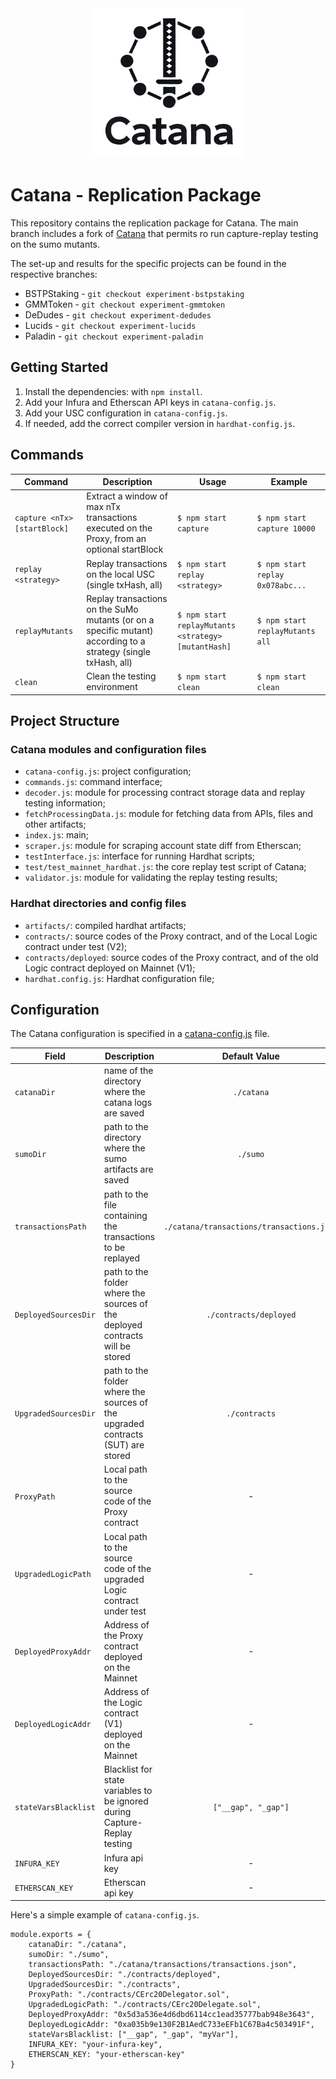 <div align="center">
  <img src="resources/logo.png" width="250" />
</div>

# Catana - Replication Package
This repository contains the replication package for Catana. The main branch includes a fork of [Catana](https://github.com/MorenaBarboni/Catana_ReplicationPackage) that permits ro run capture-replay testing on the sumo mutants.

The set-up and results for the specific projects can be found in the respective branches:
* BSTPStaking - ```git checkout experiment-bstpstaking```
* GMMToken - ```git checkout experiment-gmmtoken```
* DeDudes - ```git checkout experiment-dedudes```
* Lucids - ```git checkout experiment-lucids```
* Paladin - ```git checkout experiment-paladin```

## Getting Started
1. Install the dependencies: with ```npm install```.
2. Add your Infura and Etherscan API keys in ```catana-config.js```.
3. Add your USC configuration in ```catana-config.js```.
4. If needed, add the correct compiler version in ```hardhat-config.js```.

## Commands

| Command       | Description                        | Usage                    | Example                             |
|---------------|------------------------------------|--------------------------|-------------------------------------|
|`capture <nTx> [startBlock]`    | Extract a window of max nTx transactions executed on the Proxy, from an optional startBlock | `$ npm start capture` | `$ npm start capture 10000` |
| `replay <strategy>`    | Replay transactions on the local USC (single txHash, all) | `$ npm start replay <strategy>` | `$ npm start replay 0x078abc...` |
| `replayMutants`    | Replay transactions on the SuMo mutants (or on a specific mutant) according to a strategy (single txHash, all)| `$ npm start replayMutants  <strategy> [mutantHash]` | `$ npm start replayMutants all` |
| `clean`    | Clean the testing environment | `$ npm start clean` | `$ npm start clean` |

## Project Structure

### Catana modules and configuration files
* ```catana-config.js```: project configuration; 
* ```commands.js```: command interface;  
* ```decoder.js```: module for processing contract storage data and replay testing information;  
* ```fetchProcessingData.js```: module for fetching data from APIs, files and other artifacts;  
* ```index.js```: main; 
* ```scraper.js```: module for scraping account state diff from Etherscan; 
* ```testInterface.js```: interface for running Hardhat scripts;  
* ```test/test_mainnet_hardhat.js```: the core replay test script of Catana;
* ```validator.js```: module for validating the replay testing results;


### Hardhat directories and config files
* ```artifacts/```: compiled hardhat artifacts;
* ```contracts/```: source codes of the Proxy contract, and of the Local Logic contract under test (V2);
* ```contracts/deployed```: source codes of the Proxy contract, and of the old Logic contract deployed on Mainnet (V1);
* ```hardhat.config.js```: Hardhat configuration file; 

## Configuration

The Catana configuration is specified in a [catana-config.js](https://github.com/MorenaBarboni/Catana/blob/main/src/catana-config.js) file.

| Field | Description | Default Value |
| ------ | ------ |  :----: |
| ```catanaDir```| name of the directory where the catana logs are saved | ```./catana``` |
| ```sumoDir```| path to the directory where the sumo artifacts are saved | ```./sumo``` |
| ```transactionsPath```| path to the file containing the transactions to be replayed | ```./catana/transactions/transactions.json``` |
| ```DeployedSourcesDir```| path to the folder where the sources of the deployed contracts will be stored | ```./contracts/deployed``` |
| ```UpgradedSourcesDir```| path to the folder where the sources of the upgraded contracts (SUT) are stored | ```./contracts``` |
| ```ProxyPath```| Local path to the source code of the Proxy contract | - |
 | ```UpgradedLogicPath```| Local path to the source code of the upgraded Logic contract under test | - | 
 | ```DeployedProxyAddr```| Address of the Proxy contract deployed on the Mainnet | - |  
 | ```DeployedLogicAddr```| Address of the Logic contract (V1) deployed on the Mainnet | - |
 | ```stateVarsBlacklist```| Blacklist for state variables to be ignored during Capture-Replay testing |  ```["__gap", "_gap"]```| 
| ```INFURA_KEY```| Infura api key | - |
| ```ETHERSCAN_KEY```| Etherscan api key | - |

Here's a simple example of ```catana-config.js```.

```
module.exports = {
    catanaDir: "./catana",
    sumoDir: "./sumo",
    transactionsPath: "./catana/transactions/transactions.json",
    DeployedSourcesDir: "./contracts/deployed",
    UpgradedSourcesDir: "./contracts",
    ProxyPath: "./contracts/CErc20Delegator.sol",
    UpgradedLogicPath: "./contracts/CErc20Delegate.sol",
    DeployedProxyAddr: "0x5d3a536e4d6dbd6114cc1ead35777bab948e3643",
    DeployedLogicAddr: "0xa035b9e130F2B1AedC733eEFb1C67Ba4c503491F",
    stateVarsBlacklist: ["__gap", "_gap", "myVar"],
    INFURA_KEY: "your-infura-key",
    ETHERSCAN_KEY: "your-etherscan-key"
}
```

